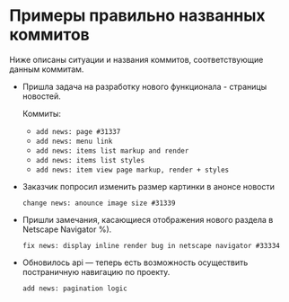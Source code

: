 # Примеры правильно названных коммитов

Ниже описаны ситуации и названия коммитов, соответствующие данным коммитам.

* Пришла задача на разработку нового функционала - страницы новостей.  

  Коммиты:
  + `add news: page #31337`
  + `add news: menu link`
  + `add news: items list markup and render`
  + `add news: items list styles`
  + `add news: item view page markup, render + styles`
  
* Заказчик попросил изменить размер картинки в анонсе новости

  `change news: anounce image size #31339`
    
* Пришли замечания, касающиеся отображения нового раздела в Netscape Navigator 
%).

  `fix news: display inline render bug in netscape navigator #33334`

* Обновилось api — теперь есть возможность осуществить постраничную навигацию 
по проекту.

  `add news: pagination logic`
